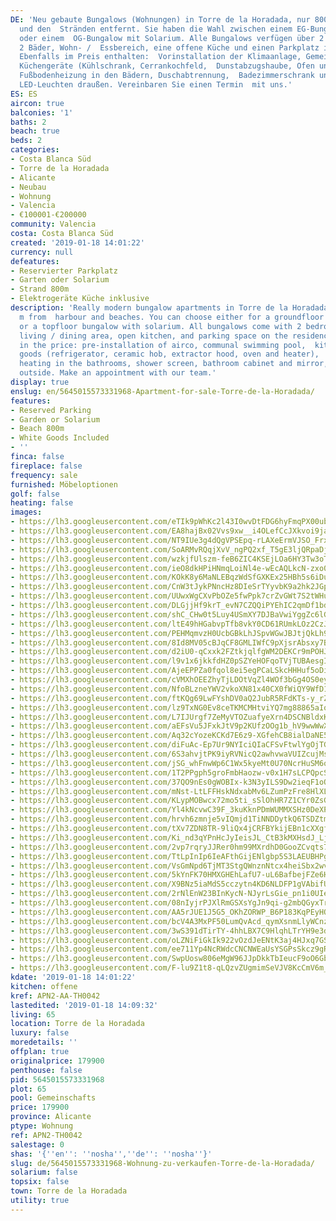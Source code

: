 ```yaml
---
DE: 'Neu gebaute Bungalows (Wohnungen) in Torre de la Horadada, nur 800 m vom Hafen
  und den  Stränden entfernt. Sie haben die Wahl zwischen einem EG-Bungalow mit Garten
  oder einem  OG-Bungalow mit Solarium. Alle Bungalows verfügen über 2 Schlafzimmer,
  2 Bäder, Wohn- /  Essbereich, eine offene Küche und einen Parkplatz in der Residenz.
  Ebenfalls im Preis enthalten:  Vorinstallation der Klimaanlage, Gemeinschaftspool,
  Küchengeräte (Kühlschrank, Cerrankochfeld,  Dunstabzugshaube, Ofen und Heizkörper),
  Fußbodenheizung in den Bädern, Duschabtrennung,  Badezimmerschrank und Spiegel sowie
  LED-Leuchten draußen. Vereinbaren Sie einen Termin  mit uns.'
ES: ES
aircon: true
balconies: '1'
baths: 2
beach: true
beds: 2
categories:
- Costa Blanca Süd
- Torre de la Horadada
- Alicante
- Neubau
- Wohnung
- Valencia
- €100001-€200000
community: Valencia
costa: Costa Blanca Süd
created: '2019-01-18 14:01:22'
currency: null
defeatures:
- Reservierter Parkplatz
- Garten oder Solarium
- Strand 800m
- Elektrogeräte Küche inklusive
description: 'Really modern bungalow apartments in Torre de la Horadada, only 800
  m from  harbour and beaches. You can choose either for a groundfloor bungalow with  garden,
  or a topfloor bungalow with solarium. All bungalows come with 2 bedrooms,  2 bathrooms,
  living / dining area, open kitchen, and parking space on the residence.  Also included
  in the price: pre-installation of airco, communal swimming pool,  kitchen white
  goods (refrigerator, ceramic hob, extractor hood, oven and heater),  underfloor
  heating in the bathrooms, shower screen, bathroom cabinet and mirror,  and led lights
  outside. Make an appointment with our team.'
display: true
enslug: en/5645015573331968-Apartment-for-sale-Torre-de-la-Horadada/
features:
- Reserved Parking
- Garden or Solarium
- Beach 800m
- White Goods Included
- ''
finca: false
fireplace: false
frequency: sale
furnished: Möbeloptionen
golf: false
heating: false
images:
- https://lh3.googleusercontent.com/eTIk9pWhKc2l43I0wvDtFDG6hyFmqPX00ub1HOJc1e8ZfaU8BXuShlh1RX2VGPc3fEuGhoP0WdX1Wl3l4sc=w640-rj-e30-l100
- https://lh3.googleusercontent.com/EA8hajBx02Vvs9xw__i4OLefCcJXkvoi9jatlqWDxFc424ZT3wDzXRHZeowEIv6ehrq5NG8QxJp92OgIMM4=w640-rj-e30-l100
- https://lh3.googleusercontent.com/NT9IUe3g4dQgVPSEpq-rLAXeErmVJSO_FrxDK6YsjQHokJJtdq8ioJcXzX3QhUhJrRrTthmhGlzfLNdUhfxV=w640-rj-e30-l100
- https://lh3.googleusercontent.com/SoARMvRQqjXvV_ngPQ2xf_T5gE3ljQRpaDjHWzos5pQxCoerCCeV_ZRFoPU2dr8OFRwwpRx1huRuDBOpArI=w640-rj-e30-l100
- https://lh3.googleusercontent.com/wzkjfUlszm-feB6ZIC4KSEjLOa6HY3Tw3oTKyPsgecsn3TeZDiR-rkyBvH6DgiLRYRTD2ps4brCUT58j29T1=w640-rj-e30-l100
- https://lh3.googleusercontent.com/ieO8dkHPiHNmqLoiNl4e-wEcAQLkcN-zxo03uar8vyFyduw4zX80i58qPlA3CfmUYHE-mmyhPUgL293g8nzH=w640-rj-e30-l100
- https://lh3.googleusercontent.com/KOkK8y6MaNLEBqzWdSfGXKEx25HBh5s6iDuAObVs6JwDJwvWYDBUwzeuU94uBn8yPWThD4y4DeR1oF5axQ1k=w640-rj-e30-l100
- https://lh3.googleusercontent.com/CnW3tJykPNncHz8DIeSrTYyvbK9a2hk2JGphhySKig9bjfS5UVTTy0DORjIobsyMx5DV7CgEjNThM64K4Km-vw=w640-rj-e30-l100
- https://lh3.googleusercontent.com/UUwxWgCXvPbOZe5fwPpk7crZvGWt7S2tWHufUDJ4ZpEnVGZWP8v4515UDWiPb7L2pbdJ_y0-kJbE4NFWDdOfiA=w640-rj-e30-l100
- https://lh3.googleusercontent.com/DLGjjHf9krT_evN7CZQQiPYEhIC2qmDf1bdlWgnvvLRfpPPf8R0HQium95RrHCiOavSc-jDYoq3Epn9wZ-_2=w640-rj-e30-l100
- https://lh3.googleusercontent.com/shC_CHw0t5Luy4USmXY7DJBaVwiYggZc6lG2DK8YBqnfFFNvgnDyBR7064PlC0bQVouCibd9van7GT0qHpwF3w=w640-rj-e30-l100
- https://lh3.googleusercontent.com/ltE49hHGabvpTfb8vkY0CD61RUmkLOz2CzJFjr91nyJQcYMx7XfKWW8R-dryV8SDCZRnrXmUFwcB7xjaHUk=w640-rj-e30-l100
- https://lh3.googleusercontent.com/PEHMqmvzH0UcbGBkLhJSpvWGwJBJtjQkLh95KLSZc5gN2f8M0srIfCxfHH4xiVfbZeLVAdeu9ewZsKOkWdIi=w640-rj-e30-l100
- https://lh3.googleusercontent.com/8Id8MV05cBJqCF8GMLIWfC9pXjsrAbsxy7BD_AukgOBBt2BGGJ-67SzzFqhfY3k4GQ0W5ZbS49sQfYBj5gcM=w640-rj-e30-l100
- https://lh3.googleusercontent.com/d2iU0-qCxxk2FZtkjqlfgWM2DEKCr9mPOHJRZ_-Gqrr8OO8GJnhzQFPzZ161FCcjVecLLiu_nkB-X9JRoIft=w640-rj-e30-l100
- https://lh3.googleusercontent.com/l9v1x6jkkfdHZ0pSZYeHOFqoTVjTUBAesgIpOi01f3_BHLqhAYcporoCB1Txbwy0oi7GtaTHVmkrC1p4em_f=w640-rj-e30-l100
- https://lh3.googleusercontent.com/AjeEPPZa0fqol8ei5egPCaLSkcHHHuf5oDiyan5rR-ozHXZpGEEZZ9MBNtRanJL0N0P0ft0ImbqmtN54vse7=w640-rj-e30-l100
- https://lh3.googleusercontent.com/cVMXhOEEZhyTjLDOtVqZl4WOf3bGg4OS0eyrDvXNnN27sMbnnHPEcsor__iPiTcaxJjm_XXVaDztgZPsys__=w640-rj-e30-l100
- https://lh3.googleusercontent.com/NfoBLzneYWV2vkoXN81x40CX0fWiQY9WfD1RefNDGaCys4kZ3kcZnu2eh1Izh27vNC5JSftILNs6sqcLFpC-=w640-rj-e30-l100
- https://lh3.googleusercontent.com/ftKQg69LwFYshDV0aQ2JubR5RFdKTs-y_rZtt4Kuj6vC5QD-s_tnNdkzWTfnuxfgRlZxpdb6COK1JQ_--j0=w640-rj-e30-l100
- https://lh3.googleusercontent.com/lz9TxNG0Ev8ceTKMCMHtviYQ7mg88865aIos0WuNAoDAbMxIuFzmcHaTXPziF6eTWB57RQmdCzpDY2Y9n7GIww=w640-rj-e30-l100
- https://lh3.googleusercontent.com/L7IJUrgf7ZeMyVTOZuafyeXrn4DSCNBldxKI8Owq4VbJCD5pNGIRM4XFUr1pMCS7fzzby7ryvnf0eEjOsY0e=w640-rj-e30-l100
- https://lh3.googleusercontent.com/aEFsVu5JFxkJtV9p2KUfzOOg1b_hV9wwWwXxk4HCCytOkl99m6KYYQBDoAZNqhWX2b1jYSVOqbFXng3he90=w640-rj-e30-l100
- https://lh3.googleusercontent.com/Aq32cYozeKCKd7E6z9-XGfehCB8ialDaNE5txp-_0Linh2WfrDcLcyWTMOybBXx0xeFoAJUfTgIDeyjzI1qn=w640-rj-e30-l100
- https://lh3.googleusercontent.com/diFuAc-Ep7Ur9NYIciQIaCFSvFtwlYgOjTGhQL7K7PLXOjpNQ0Zxnq0FyshWcPWi0zaADabFm0xWApfMchHp-g=w640-rj-e30-l100
- https://lh3.googleusercontent.com/6S3ahvjtPK9iyRVNicQ2awhvwaVUIZcujMsYRx-9bOeLbgqmATHw69QSaRVH2Jyvd15rwydUdvXVY_Nh6ek=w640-rj-e30-l100
- https://lh3.googleusercontent.com/jSG_whFnwWp6C1Wx5kyeMt0U70NcrHuSM6okIDjUC988CV_tmUnyCk3NDexOHVSWyyTDAzXzcbc10k88R8mnig=w640-rj-e30-l100
- https://lh3.googleusercontent.com/1T2PPgph5groFmbHaozw-v0x1H7sLCPQpcSQhcKTsUD-Gmtpvmfxxd6-C4eRwClGKfapflMESwTc8duaV1DM=w640-rj-e30-l100
- https://lh3.googleusercontent.com/37QO9nEs0gWOBIx-k3N3yILS9Dw2ieqF1oO6yMboS3VOuphzA2FqFAIk0E9T-ONmgPIYPZEipMk9erLvbJFf=w640-rj-e30-l100
- https://lh3.googleusercontent.com/mNst-LtLFFHskNdxabMv6LZumPzFre8HlXL0GGJ_ZhUmG93axPyorGdChg1gUqy4g_qP-hHQe9nrVA9zx38=w640-rj-e30-l100
- https://lh3.googleusercontent.com/KLypMOBwcx72mo5ti_sSlOhHR7Z1CYr0ZsGxZnF5KSeUK-V_ZXBd1g5YTQruBiOJrmm2_CJGjifbGOKpMVs=w640-rj-e30-l100
- https://lh3.googleusercontent.com/Yl4kNcvwC39F_3kuKknPDmWUMMXSHz0DeXPLKtkrwOkZsttp9xgopWuJyfEc_QCHwd-DQ6TGY-iNWBaP5SH8=w640-rj-e30-l100
- https://lh3.googleusercontent.com/hrvh6zmnje5vIQmjd1TiNNDDytkQ6TSDZtmLXqrnLyX45TFc-QSFqxbEIWMZd6fvvVuf5lnVV2aaXUPWt_ZF=w640-rj-e30-l100
- https://lh3.googleusercontent.com/tXv7ZDN8TR-9liQx4jCRFBYkijEBn1cXXgfbplQ-LnvNRLLLgSIXlzuy0oSQcNgS1_IhyWYjzxlKPj3CMkY=w640-rj-e30-l100
- https://lh3.googleusercontent.com/Ki_nd3qYPnHcJyIeisJL_CtB3kMXHsdJ_Lj2TMmtCzML_jtRhPvwDgidFliYDvWdp9H4IaisikK83WZeeDtAHg=w640-rj-e30-l100
- https://lh3.googleusercontent.com/2vp7rqryJJRer0hm99MXrdhD0GooZCvqts7jhrGCGa1KcuxHubpFAkvzwmnJrgWH-JEQE1uAsQGc-vdzehGA=w640-rj-e30-l100
- https://lh3.googleusercontent.com/TtLpInIp6IeAFthGijENlgbp5S3LAEUBHPgKdey_HBhwt9B-OGIsX7cHYO3ShVkBjzQ4J6cvr4kxuZSRXS8s=w640-rj-e30-l100
- https://lh3.googleusercontent.com/VsGmNpd6TjMT3StgQWnznNtcx4heiSbx2wvmOlYUyMZwoaQHJLvt-LBIJICpmVVL0vtuhL_xGYofl5yR5EUx=w640-rj-e30-l100
- https://lh3.googleusercontent.com/5kYnFK70HMXGHEhLafU7-uL6BafbejFZe6HHC0mP_PNJp-GFMUOYU40Vl30fBEk9_SHARAe5Jr2daiavmQ6g3Q=w640-rj-e30-l100
- https://lh3.googleusercontent.com/X9BNz5iaMdS5cczytn4KD6NLDFP1gVAbifULVcJw6S0aDyIpB6dppuXH5EMPUottfwcIRoN0wNyLQ11bDokC=w640-rj-e30-l100
- https://lh3.googleusercontent.com/2rNlEnW23BInKycN-NJyrLsGie_pn1i0UIeZ_SgAME5DSQCZxMv5gpumFe9uv4Ul9_58N1vNndDwpprvkdW_bg=w640-rj-e30-l100
- https://lh3.googleusercontent.com/08nIyjrPJXlRmGSXsYgJn9qi-g2mbQGyxTrhjNum0BqbEOz48dUtKJZO1PEEvmcrBgLB0JhtxrpmJvgLkMWT=w640-rj-e30-l100
- https://lh3.googleusercontent.com/AA5rJUE1J5G5_OKhZORWP_B6P183KqPEyHQzELnNrDg4XKxdcwT6G2gNxr1O_wICVzzT2LzZhpZnuEGdyZW8=w640-rj-e30-l100
- https://lh3.googleusercontent.com/bcV4A3MxPF50LumQvAcd_qymXsnmLlyWCnzVLm2GXNmQuVO5MMRVSodBOOTv4JVaC6Rjxc8Q0R6FT7Ozi3MT=w640-rj-e30-l100
- https://lh3.googleusercontent.com/3wS391dTirTY-4hhLBX7C9HlqhLTrYH9e3dgygCzbZreFngZvdGWRxZEmEaF952nW3s_1amBPNI9Y2a5OXw=w640-rj-e30-l100
- https://lh3.googleusercontent.com/oLZNiFiGkIk922vOzdJeENtK3aj4HJxq7GSIZKFhmQQxwbvn38t2Zv1peeLt2JE_KRw9Zu1PMUjNsR_52kVK=w640-rj-e30-l100
- https://lh3.googleusercontent.com/ee711Yp4NcRWdcCNCNWEaUsYSGPsSkcz9gRAhXuaqhJRwVHsxEj6mcO3Z7hU9u0OCT27BGDga4PTTYW8LBRWSQ=w640-rj-e30-l100
- https://lh3.googleusercontent.com/SwpUosw806eMgW96JJpDkkTbIeucF9oO6GbS1FgvmYAeez-kZu0dVAF9aPP700UNTIsUr560SAJBWcmQF5M=w640-rj-e30-l100
- https://lh3.googleusercontent.com/F-lu9Z1t8-qLQzvZUgmimSeVJV8KcCmV6m_KzzC0-vThvZtMu5wXUI9hybw3r0_8L8LoxoJ_D1HCGgpT5D9Z=w640-rj-e30-l100
kdate: '2019-01-18 14:01:22'
kitchen: offene
kref: APN2-AA-TH0042
lastedited: '2019-01-18 14:09:32'
living: 65
location: Torre de la Horadada
luxury: false
moredetails: ''
offplan: true
originalprice: 179900
penthouse: false
pid: 5645015573331968
plot: 65
pool: Gemeinschafts
price: 179900
province: Alicante
ptype: Wohnung
ref: APN2-TH0042
salestage: 0
shas: '{''en'': ''nosha'',''de'': ''nosha''}'
slug: de/5645015573331968-Wohnung-zu-verkaufen-Torre-de-la-Horadada/
solarium: false
topsix: false
town: Torre de la Horadada
utility: true
---
```

